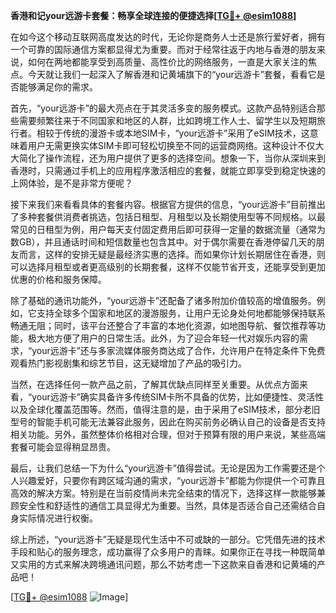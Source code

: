 **香港和记your远游卡套餐：畅享全球连接的便捷选择[[TG💪+ @esim1088](https://t.me/s/esim1088)]**

在如今这个移动互联网高度发达的时代，无论你是商务人士还是旅行爱好者，拥有一个可靠的国际通信方案都显得尤为重要。而对于经常往返于内地与香港的朋友来说，如何在两地都能享受到高质量、高性价比的网络服务，一直是大家关注的焦点。今天就让我们一起深入了解香港和记黄埔旗下的“your远游卡”套餐，看看它是否能够满足你的需求。

首先，“your远游卡”的最大亮点在于其灵活多变的服务模式。这款产品特别适合那些需要频繁往来于不同国家和地区的人群，比如跨境工作人士、留学生以及短期旅行者。相较于传统的漫游卡或本地SIM卡，“your远游卡”采用了eSIM技术，这意味着用户无需更换实体SIM卡即可轻松切换至不同的运营商网络。这种设计不仅大大简化了操作流程，还为用户提供了更多的选择空间。想象一下，当你从深圳来到香港时，只需通过手机上的应用程序激活相应的套餐，就能立即享受到稳定快速的上网体验，是不是非常方便呢？

接下来我们来看看具体的套餐内容。根据官方提供的信息，“your远游卡”目前推出了多种套餐供消费者挑选，包括日租型、月租型以及长期使用型等不同规格。以最常见的日租型为例，用户每天支付固定费用后即可获得一定量的数据流量（通常为数GB），并且通话时间和短信数量也包含其中。对于偶尔需要在香港停留几天的朋友而言，这样的安排无疑是最经济实惠的选择。而如果你计划长期居住在香港，则可以选择月租型或者更高级别的长期套餐，这样不仅能节省开支，还能享受到更加优惠的价格和服务保障。

除了基础的通讯功能外，“your远游卡”还配备了诸多附加价值较高的增值服务。例如，它支持全球多个国家和地区的漫游服务，让用户无论身处何地都能够保持联系畅通无阻；同时，该平台还整合了丰富的本地化资源，如地图导航、餐饮推荐等功能，极大地方便了用户的日常生活。此外，为了迎合年轻一代对娱乐内容的需求，“your远游卡”还与多家流媒体服务商达成了合作，允许用户在特定条件下免费观看热门影视剧集和综艺节目，这无疑增加了产品的吸引力。

当然，在选择任何一款产品之前，了解其优缺点同样至关重要。从优点方面来看，“your远游卡”确实具备许多传统SIM卡所不具备的优势，比如便捷性、灵活性以及全球化覆盖范围等。然而，值得注意的是，由于采用了eSIM技术，部分老旧型号的智能手机可能无法兼容此服务，因此在购买前务必确认自己的设备是否支持相关功能。另外，虽然整体价格相对合理，但对于预算有限的用户来说，某些高端套餐可能会显得稍显昂贵。

最后，让我们总结一下为什么“your远游卡”值得尝试。无论是因为工作需要还是个人兴趣爱好，只要你有跨区域沟通的需求，“your远游卡”都能为你提供一个可靠且高效的解决方案。特别是在当前疫情尚未完全结束的情况下，选择这样一款能够兼顾安全性和舒适性的通信工具显得尤为重要。当然，具体是否适合自己还需结合自身实际情况进行权衡。

综上所述，“your远游卡”无疑是现代生活中不可或缺的一部分。它凭借先进的技术手段和贴心的服务理念，成功赢得了众多用户的青睐。如果你正在寻找一种既简单又实用的方式来解决跨境通讯问题，那么不妨考虑一下这款来自香港和记黄埔的产品吧！

[[TG💪+ @esim1088](https://t.me/s/esim1088) ![Image](https://i.postimg.cc/4NQfJmqS/Snipaste-2025-05-13-00-14-12.png)]
